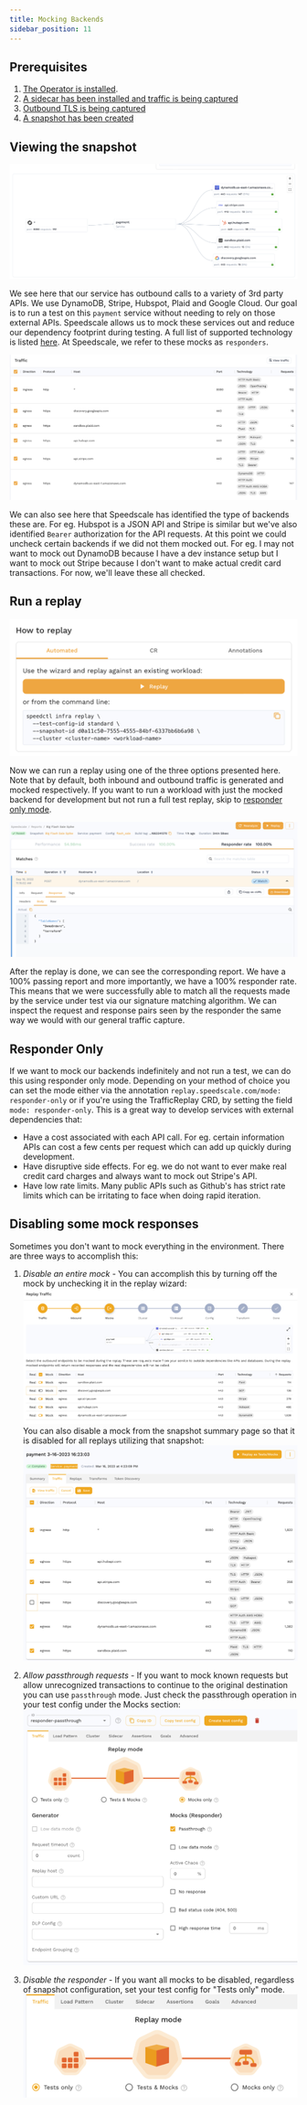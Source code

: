 ```yaml
---
title: Mocking Backends
sidebar_position: 11
---
```


## Prerequisites
1. [The Operator is installed](../quick-start.md).
2. [A sidecar has been installed and traffic is being captured](/setup/sidecar/install/)
3. [Outbound TLS is being captured](./tls.md)
4. [A snapshot has been created](./creating-a-snapshot.md)

## Viewing the snapshot

![Service Map](./responders/map.png)

We see here that our service has outbound calls to a variety of 3rd party APIs. We use DynamoDB, Stripe, Hubspot, Plaid and Google Cloud. Our goal is to run a test on this `payment` service without needing to rely on those external APIs. Speedscale allows us to mock these services out and reduce our dependency footprint during testing. A full list of supported technology is listed [here](../reference/technology-support.md). At Speedscale, we refer to these mocks as `responders`.

![List](./responders/table.png)

We can also see here that Speedscale has identified the type of backends these are. For eg. Hubspot is a JSON API and Stripe is similar but we've also identified `Bearer` authorization for the API requests. At this point we could uncheck certain backends if we did not them mocked out. For eg. I may not want to mock out DynamoDB because I have a dev instance setup but I want to mock out Stripe because I don't want to make actual credit card transactions. For now, we'll leave these all checked.

## Run a replay

![Replay](./responders/replay.png)

Now we can run a replay using one of the three options presented here. Note that by default, both inbound and outbound traffic is generated and mocked respectively. If you want to run a workload with just the mocked backend for development but not run a full test replay, skip to [responder only mode](#responder-only).

![Report](./responders/report.png)

After the replay is done, we can see the corresponding report. We have a 100% passing report and more importantly, we have a 100% responder rate. This means that we were successfully able to match all the requests made by the service under test via our signature matching algorithm. We can inspect the request and response pairs seen by the responder the same way we would with our general traffic capture.

## Responder Only

If we want to mock our backends indefinitely and not run a test, we can do this using responder only mode. Depending on your method of choice you can set the mode either via the annotation `replay.speedscale.com/mode: responder-only` or if you're using the TrafficReplay CRD, by setting the field `mode: responder-only`. This is a great way to develop services with external dependencies that:

* Have a cost associated with each API call. For eg. certain information APIs can cost a few cents per request which can add up quickly during development.
* Have disruptive side effects. For eg. we do not want to ever make real credit card charges and always want to mock out Stripe's API.
* Have low rate limits. Many public APIs such as Github's has strict rate limits which can be irritating to face when doing rapid iteration.

## Disabling some mock responses

Sometimes you don't want to mock everything in the environment. There are three ways to accomplish this:

1. *Disable an entire mock* - You can accomplish this by turning off the mock by unchecking it in the replay wizard:
![ReplayMockDisabled](./responders/replay_mock_disabled.png)
You can also disable a mock from the snapshot summary page so that it is disabled for all replays utilizing that snapshot:
![SnapshotMockDisabled](./responders/snapshot_mock_disabled.png)

2. *Allow passthrough requests* - If you want to mock known requests but allow unrecognized transactions to continue to the original destination you can use `passthrough` mode. Just check the passthrough operation in your test config under the Mocks section:
![TestConfigPassthrough](./responders/tc_passthrough.png)

3. *Disable the responder* - If you want all mocks to be disabled, regardless of snapshot configuration, set your test config for "Tests only" mode.
![TestsOnly](./responders/test_only.png)

